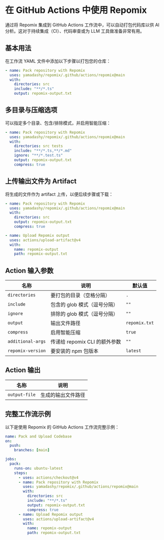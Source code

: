 # 在 GitHub Actions 中使用 Repomix

通过将 Repomix 集成到 GitHub Actions 工作流中，可以自动打包代码库以供 AI 分析。这对于持续集成（CI）、代码审查或为 LLM 工具做准备非常有用。

## 基本用法

在工作流 YAML 文件中添加以下步骤以打包您的仓库：

```yaml
- name: Pack repository with Repomix
  uses: yamadashy/repomix/.github/actions/repomix@main
  with:
    directories: src
    include: "**/*.ts"
    output: repomix-output.txt
```

## 多目录与压缩选项

可以指定多个目录、包含/排除模式，并启用智能压缩：

```yaml
- name: Pack repository with Repomix
  uses: yamadashy/repomix/.github/actions/repomix@main
  with:
    directories: src tests
    include: "**/*.ts,**/*.md"
    ignore: "**/*.test.ts"
    output: repomix-output.txt
    compress: true
```

## 上传输出文件为 Artifact

将生成的文件作为 artifact 上传，以便后续步骤或下载：

```yaml
- name: Pack repository with Repomix
  uses: yamadashy/repomix/.github/actions/repomix@main
  with:
    directories: src
    output: repomix-output.txt
    compress: true

- name: Upload Repomix output
  uses: actions/upload-artifact@v4
  with:
    name: repomix-output
    path: repomix-output.txt
```

## Action 输入参数

| 名称                | 说明                                   | 默认值           |
|---------------------|----------------------------------------|------------------|
| `directories`       | 要打包的目录（空格分隔）               | `.`              |
| `include`           | 包含的 glob 模式（逗号分隔）           | `""`           |
| `ignore`            | 排除的 glob 模式（逗号分隔）           | `""`           |
| `output`            | 输出文件路径                            | `repomix.txt`    |
| `compress`          | 启用智能压缩                            | `true`           |
| `additional-args`   | 传递给 repomix CLI 的额外参数           | `""`           |
| `repomix-version`   | 要安装的 npm 包版本                     | `latest`         |

## Action 输出

| 名称           | 说明                   |
|----------------|------------------------|
| `output-file`  | 生成的输出文件路径      |

## 完整工作流示例

以下是使用 Repomix 的 GitHub Actions 工作流完整示例：

```yaml
name: Pack and Upload Codebase
on:
  push:
    branches: [main]

jobs:
  pack:
    runs-on: ubuntu-latest
    steps:
      - uses: actions/checkout@v4
      - name: Pack repository with Repomix
        uses: yamadashy/repomix/.github/actions/repomix@main
        with:
          directories: src
          include: "**/*.ts"
          output: repomix-output.txt
          compress: true
      - name: Upload Repomix output
        uses: actions/upload-artifact@v4
        with:
          name: repomix-output
          path: repomix-output.txt
``` 
